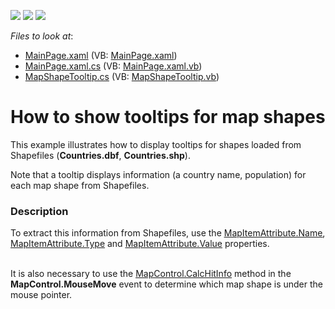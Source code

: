 <!-- default badges list -->
![](https://img.shields.io/endpoint?url=https://codecentral.devexpress.com/api/v1/VersionRange/128571035/12.1.7%2B)
[![](https://img.shields.io/badge/Open_in_DevExpress_Support_Center-FF7200?style=flat-square&logo=DevExpress&logoColor=white)](https://supportcenter.devexpress.com/ticket/details/E4266)
[![](https://img.shields.io/badge/📖_How_to_use_DevExpress_Examples-e9f6fc?style=flat-square)](https://docs.devexpress.com/GeneralInformation/403183)
<!-- default badges end -->
<!-- default file list -->
*Files to look at*:

* [MainPage.xaml](./CS/ShowMapTooltips/MainPage.xaml) (VB: [MainPage.xaml](./VB/ShowMapTooltips/MainPage.xaml))
* [MainPage.xaml.cs](./CS/ShowMapTooltips/MainPage.xaml.cs) (VB: [MainPage.xaml.vb](./VB/ShowMapTooltips/MainPage.xaml.vb))
* [MapShapeTooltip.cs](./CS/ShowMapTooltips/MapShapeTooltip.cs) (VB: [MapShapeTooltip.vb](./VB/ShowMapTooltips/MapShapeTooltip.vb))
<!-- default file list end -->
# How to show tooltips for map shapes 


<p>This example illustrates how to display tooltips for shapes loaded from Shapefiles (<strong>Countries.dbf</strong>, <strong>Countries.shp</strong>).  <br />
</p><p>Note that a tooltip displays information (a country name, population) for each map shape from Shapefiles.</p><p></p>


<h3>Description</h3>

<p>To extract this information from Shapefiles, use the <a href="http://help.devexpress.com/#Silverlight/DevExpressXpfMapMapItemAttribute_Nametopic"><u>MapItemAttribute.Name</u></a>,  <a href="http://help.devexpress.com/#Silverlight/DevExpressXpfMapMapItemAttribute_Typetopic"><u>MapItemAttribute.Type</u></a> and <a href="http://help.devexpress.com/#Silverlight/DevExpressXpfMapMapItemAttribute_Valuetopic"><u>MapItemAttribute.Value</u></a> properties. </p><p><br />
It is also necessary to use the <a href="http://help.devexpress.com/#Silverlight/DevExpressXpfMapMapControl_CalcHitInfotopic"><u>MapControl.CalcHitInfo</u></a> method in the <strong>MapControl.MouseMove</strong> event to determine which map shape is under  the mouse pointer.</p><p><br />
</p>

<br/>


